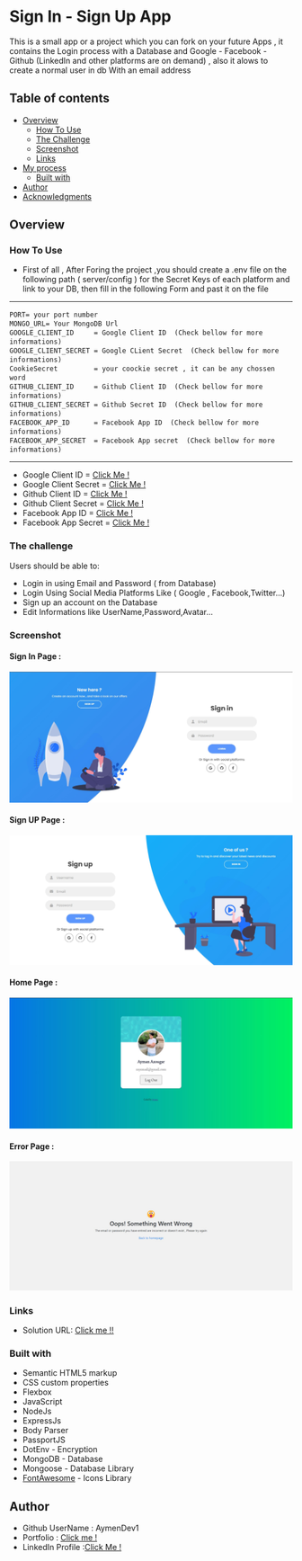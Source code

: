 # Sign In - Sign Up App

This is a small app or a project which you can fork on your future Apps , it contains the Login process with a Database and Google - Facebook - Github (LinkedIn and other platforms are on demand) , also it alows to create a normal user in db With an email address

## Table of contents

- [Overview](#overview)
  - [How To Use](#how-to-use)
  - [The Challenge](#the-challenge)
  - [Screenshot](#screenshot)
  - [Links](#links)
- [My process](#my-process)
  - [Built with](#built-with)
- [Author](#author)
- [Acknowledgments](#acknowledgments)

## Overview

### How To Use

- First of all , After Foring the project ,you should create a .env file on the following path ( server/config ) for the Secret Keys of each platform and link to your DB,
  then fill in the following Form and past it on the file

---

    PORT= your port number
    MONGO_URL= Your MongoDB Url
    GOOGLE_CLIENT_ID     = Google Client ID  (Check bellow for more informations)
    GOOGLE_CLIENT_SECRET = Google CLient Secret  (Check bellow for more informations)
    CookieSecret         = your coockie secret , it can be any chossen word
    GITHUB_CLIENT_ID     = Github Client ID  (Check bellow for more informations)
    GITHUB_CLIENT_SECRET = Github Secret ID  (Check bellow for more informations)
    FACEBOOK_APP_ID      = Facebook App ID  (Check bellow for more informations)
    FACEBOOK_APP_SECRET  = Facebook App secret  (Check bellow for more informations)

---

- Google Client ID = [Click Me !](https://www.balbooa.com/gridbox-documentation/how-to-get-google-client-id-and-client-secret)
- Google Client Secret = [Click Me !](https://www.balbooa.com/gridbox-documentation/how-to-get-google-client-id-and-client-secret)
- Github Client ID = [Click Me !](https://www.knowband.com/blog/user-manual/get-github-client-id-client-secret-api-details/)
- Github Client Secret = [Click Me !](https://www.knowband.com/blog/user-manual/get-github-client-id-client-secret-api-details/)
- Facebook App ID = [Click Me !](https://goldplugins.com/documentation/wp-social-pro-documentation/how-to-get-an-app-id-and-secret-key-from-facebook/)
- Facebook App Secret = [Click Me !](https://goldplugins.com/documentation/wp-social-pro-documentation/how-to-get-an-app-id-and-secret-key-from-facebook/)

### The challenge

Users should be able to:

- Login in using Email and Password ( from Database)
- Login Using Social Media Platforms Like ( Google , Facebook,Twitter...)
- Sign up an account on the Database
- Edit Informations like UserName,Password,Avatar...

### Screenshot

#### Sign In Page :

![](./Screenshots/Sign%20In%20.jpg)

#### Sign UP Page :

![](./Screenshots/Sign%20UP%20.jpg)

#### Home Page :

![](./Screenshots/HomePage.jpg)

#### Error Page :

![](./Screenshots/404.jpg)

### Links

- Solution URL: [Click me !!](https://github.com/aymendev1/Authentication-App-Social-Media-Accounts-)

### Built with

- Semantic HTML5 markup
- CSS custom properties
- Flexbox
- JavaScript
- NodeJs
- ExpressJs
- Body Parser
- PassportJS
- DotEnv - Encryption
- MongoDB - Database
- Mongoose - Database Library
- [FontAwesome](https://fontawesome.com/) - Icons Library

## Author

- Github UserName : AymenDev1
- Portfolio : [Click me !](https://aymendev1.com)
- LinkedIn Profile :[Click Me !](https://linkedin.com/aymanazougar)
